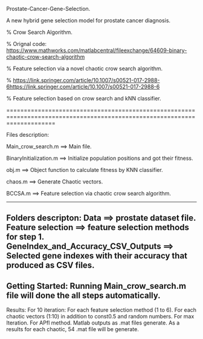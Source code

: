 Prostate-Cancer-Gene-Selection.

A new hybrid gene selection model for prostate cancer diagnosis.

% Crow Search Algorithm.

% Orignal code: https://www.mathworks.com/matlabcentral/fileexchange/64609-binary-chaotic-crow-search-algorithm

% Feature selection via a novel chaotic crow search algorithm.

% https://link.springer.com/article/10.1007/s00521-017-2988-6https://link.springer.com/article/10.1007/s00521-017-2988-6

% Feature selection based on crow search and kNN classifier.

==========================================================================================================================

Files description:

Main_crow_search.m ==> Main file.

BinaryInitialization.m ==> Initialize population positions and got their fitness.

obj.m ==> Object function to calculate fitness by KNN classifier.

chaos.m ==> Generate Chaotic vectors.

BCCSA.m ==> Feature selection via chaotic crow search algorithm.

------------------------------------------------------------------------------------
Folders descripton:
Data ==> prostate dataset file.
Feature selection ==> feature selection methods for step 1.
GeneIndex_and_Accuracy_CSV_Outputs ==> Selected gene indexes with their accuracy that produced as CSV files.
--------------------------------------------------------------------------------------------------------------
Getting Started:
Running Main_crow_search.m file will done the all steps automatically.
-------------------------------------------------------------------------
Results:
For 10 iteration:
    For each feature selection method (1 to 6).
    For each chaotic vectors (1:10) in addition to const0.5 and random numbers.
    For max Iteration.
    For APfl method.
    Matlab outputs as .mat files generate.
As a results for each chaotic, 54 .mat file will be generate.

    

